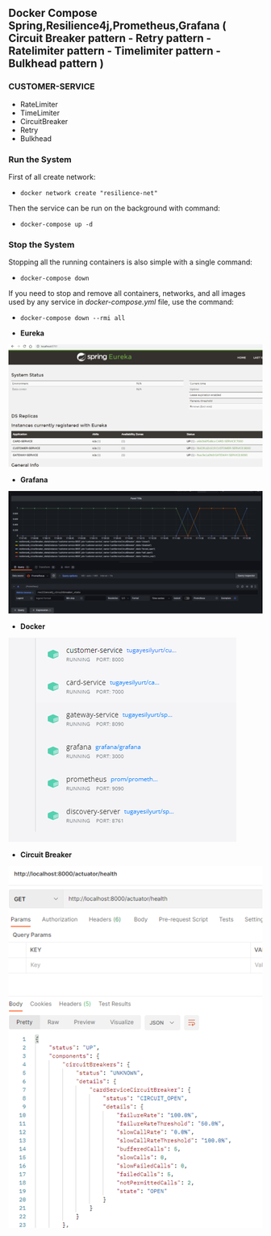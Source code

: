 ## Docker Compose Spring,Resilience4j,Prometheus,Grafana ( Circuit Breaker pattern - Retry pattern - Ratelimiter pattern - Timelimiter pattern - Bulkhead pattern )

### CUSTOMER-SERVICE

* RateLimiter
* TimeLimiter
* CircuitBreaker
* Retry
* Bulkhead

### Run the System
First of all create network:

* `docker network create "resilience-net"`

Then the service can be run on the background with command:

* `docker-compose up -d`


### Stop the System
Stopping all the running containers is also simple with a single command:

* `docker-compose down`

If you need to stop and remove all containers, networks, and all images used by any service in <em>docker-compose.yml</em> file, use the command:

* `docker-compose down --rmi all`


- **Eureka**

![Eureka](https://github.com/tugayesilyurt/spring-resilience4j-all-example/blob/main/assets/eureka.PNG)

- **Grafana**

![Grafana](https://github.com/tugayesilyurt/spring-resilience4j-all-example/blob/main/assets/grafana.PNG)
	
- **Docker**

![Docker](https://github.com/tugayesilyurt/spring-resilience4j-all-example/blob/main/assets/docker.PNG)

- **Circuit Breaker**

![Circuit Breaker](https://github.com/tugayesilyurt/spring-resilience4j-all-example/blob/main/assets/circuit-breaker-postman.PNG)
